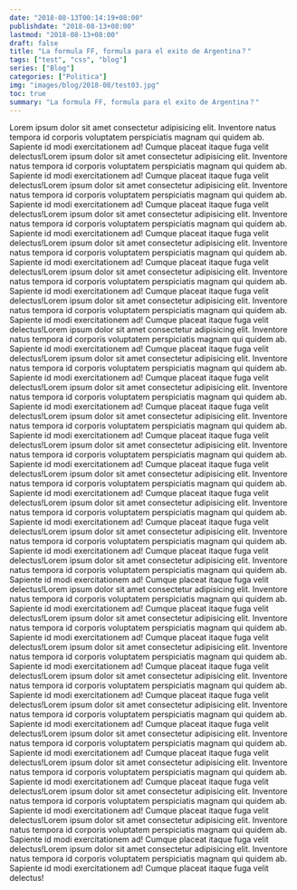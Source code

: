 ```yaml
---
date: "2018-08-13T00:14:19+08:00"
publishdate: "2018-08-13+08:00"
lastmod: "2018-08-13+08:00"
draft: false
title: "La formula FF, formula para el exito de Argentina？"
tags: ["test", "css", "blog"]
series: ["Blog"]
categories: ["Politica"]
img: "images/blog/2018-08/test03.jpg"
toc: true
summary: "La formula FF, formula para el exito de Argentina？"
---
```




Lorem ipsum dolor sit amet consectetur adipisicing elit. Inventore natus tempora id corporis voluptatem perspiciatis magnam qui quidem ab. Sapiente id modi exercitationem ad! Cumque placeat itaque fuga velit delectus!Lorem ipsum dolor sit amet consectetur adipisicing elit. Inventore natus tempora id corporis voluptatem perspiciatis magnam qui quidem ab. Sapiente id modi exercitationem ad! Cumque placeat itaque fuga velit delectus!Lorem ipsum dolor sit amet consectetur adipisicing elit. Inventore natus tempora id corporis voluptatem perspiciatis magnam qui quidem ab. Sapiente id modi exercitationem ad! Cumque placeat itaque fuga velit delectus!Lorem ipsum dolor sit amet consectetur adipisicing elit. Inventore natus tempora id corporis voluptatem perspiciatis magnam qui quidem ab. Sapiente id modi exercitationem ad! Cumque placeat itaque fuga velit delectus!Lorem ipsum dolor sit amet consectetur adipisicing elit. Inventore natus tempora id corporis voluptatem perspiciatis magnam qui quidem ab. Sapiente id modi exercitationem ad! Cumque placeat itaque fuga velit delectus!Lorem ipsum dolor sit amet consectetur adipisicing elit. Inventore natus tempora id corporis voluptatem perspiciatis magnam qui quidem ab. Sapiente id modi exercitationem ad! Cumque placeat itaque fuga velit delectus!Lorem ipsum dolor sit amet consectetur adipisicing elit. Inventore natus tempora id corporis voluptatem perspiciatis magnam qui quidem ab. Sapiente id modi exercitationem ad! Cumque placeat itaque fuga velit delectus!Lorem ipsum dolor sit amet consectetur adipisicing elit. Inventore natus tempora id corporis voluptatem perspiciatis magnam qui quidem ab. Sapiente id modi exercitationem ad! Cumque placeat itaque fuga velit delectus!Lorem ipsum dolor sit amet consectetur adipisicing elit. Inventore natus tempora id corporis voluptatem perspiciatis magnam qui quidem ab. Sapiente id modi exercitationem ad! Cumque placeat itaque fuga velit delectus!Lorem ipsum dolor sit amet consectetur adipisicing elit. Inventore natus tempora id corporis voluptatem perspiciatis magnam qui quidem ab. Sapiente id modi exercitationem ad! Cumque placeat itaque fuga velit delectus!Lorem ipsum dolor sit amet consectetur adipisicing elit. Inventore natus tempora id corporis voluptatem perspiciatis magnam qui quidem ab. Sapiente id modi exercitationem ad! Cumque placeat itaque fuga velit delectus!Lorem ipsum dolor sit amet consectetur adipisicing elit. Inventore natus tempora id corporis voluptatem perspiciatis magnam qui quidem ab. Sapiente id modi exercitationem ad! Cumque placeat itaque fuga velit delectus!Lorem ipsum dolor sit amet consectetur adipisicing elit. Inventore natus tempora id corporis voluptatem perspiciatis magnam qui quidem ab. Sapiente id modi exercitationem ad! Cumque placeat itaque fuga velit delectus!Lorem ipsum dolor sit amet consectetur adipisicing elit. Inventore natus tempora id corporis voluptatem perspiciatis magnam qui quidem ab. Sapiente id modi exercitationem ad! Cumque placeat itaque fuga velit delectus!Lorem ipsum dolor sit amet consectetur adipisicing elit. Inventore natus tempora id corporis voluptatem perspiciatis magnam qui quidem ab. Sapiente id modi exercitationem ad! Cumque placeat itaque fuga velit delectus!Lorem ipsum dolor sit amet consectetur adipisicing elit. Inventore natus tempora id corporis voluptatem perspiciatis magnam qui quidem ab. Sapiente id modi exercitationem ad! Cumque placeat itaque fuga velit delectus!Lorem ipsum dolor sit amet consectetur adipisicing elit. Inventore natus tempora id corporis voluptatem perspiciatis magnam qui quidem ab. Sapiente id modi exercitationem ad! Cumque placeat itaque fuga velit delectus!Lorem ipsum dolor sit amet consectetur adipisicing elit. Inventore natus tempora id corporis voluptatem perspiciatis magnam qui quidem ab. Sapiente id modi exercitationem ad! Cumque placeat itaque fuga velit delectus!Lorem ipsum dolor sit amet consectetur adipisicing elit. Inventore natus tempora id corporis voluptatem perspiciatis magnam qui quidem ab. Sapiente id modi exercitationem ad! Cumque placeat itaque fuga velit delectus!Lorem ipsum dolor sit amet consectetur adipisicing elit. Inventore natus tempora id corporis voluptatem perspiciatis magnam qui quidem ab. Sapiente id modi exercitationem ad! Cumque placeat itaque fuga velit delectus!Lorem ipsum dolor sit amet consectetur adipisicing elit. Inventore natus tempora id corporis voluptatem perspiciatis magnam qui quidem ab. Sapiente id modi exercitationem ad! Cumque placeat itaque fuga velit delectus!Lorem ipsum dolor sit amet consectetur adipisicing elit. Inventore natus tempora id corporis voluptatem perspiciatis magnam qui quidem ab. Sapiente id modi exercitationem ad! Cumque placeat itaque fuga velit delectus!Lorem ipsum dolor sit amet consectetur adipisicing elit. Inventore natus tempora id corporis voluptatem perspiciatis magnam qui quidem ab. Sapiente id modi exercitationem ad! Cumque placeat itaque fuga velit delectus!Lorem ipsum dolor sit amet consectetur adipisicing elit. Inventore natus tempora id corporis voluptatem perspiciatis magnam qui quidem ab. Sapiente id modi exercitationem ad! Cumque placeat itaque fuga velit delectus!Lorem ipsum dolor sit amet consectetur adipisicing elit. Inventore natus tempora id corporis voluptatem perspiciatis magnam qui quidem ab. Sapiente id modi exercitationem ad! Cumque placeat itaque fuga velit delectus!Lorem ipsum dolor sit amet consectetur adipisicing elit. Inventore natus tempora id corporis voluptatem perspiciatis magnam qui quidem ab. Sapiente id modi exercitationem ad! Cumque placeat itaque fuga velit delectus!
